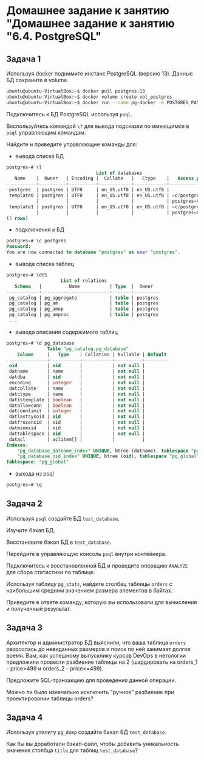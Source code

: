 # Домашнее задание к занятию "Домашнее задание к занятию "6.4. PostgreSQL"

## Задача 1  
Используя docker поднимите инстанс PostgreSQL (версию 13). Данные БД сохраните в volume.  
```bash
ubuntu@ubuntu-VirtualBox:~$ docker pull postgres:13
ubuntu@ubuntu-VirtualBox:~$ docker volume create vol_postgres
ubuntu@ubuntu-VirtualBox:~$ docker run --name pg-docker -e POSTGRES_PASSWORD=postgres -it -p 5432:5432 -v vol_postgres:/etc/postgres/ postgres:13
```
Подключитесь к БД PostgreSQL используя ```psql```.  

Воспользуйтесь командой ```\?``` для вывода подсказки по имеющимся в ```psql``` управляющим командам.  

Найдите и приведите управляющие команды для:  

- вывода списка БД  
```sql
postgres=# \l
                                 List of databases
   Name    |  Owner   | Encoding |  Collate   |   Ctype    |   Access privileges   
-----------+----------+----------+------------+------------+-----------------------
 postgres  | postgres | UTF8     | en_US.utf8 | en_US.utf8 | 
 template0 | postgres | UTF8     | en_US.utf8 | en_US.utf8 | =c/postgres          +
           |          |          |            |            | postgres=CTc/postgres
 template1 | postgres | UTF8     | en_US.utf8 | en_US.utf8 | =c/postgres          +
           |          |          |            |            | postgres=CTc/postgres
(3 rows)
```
- подключения к БД  
```sql
postgres=# \c postgres
Password: 
You are now connected to database "postgres" as user "postgres".
```
- вывода списка таблиц  
```sql
postgres=# \dtS
                    List of relations
   Schema   |          Name           | Type  |  Owner   
------------+-------------------------+-------+----------
 pg_catalog | pg_aggregate            | table | postgres
 pg_catalog | pg_am                   | table | postgres
 pg_catalog | pg_amop                 | table | postgres
 pg_catalog | pg_amproc               | table | postgres
 ...
 ```
- вывода описания содержимого таблиц  
```sql
postgres=# \d pg_database
               Table "pg_catalog.pg_database"
    Column     |   Type    | Collation | Nullable | Default 
---------------+-----------+-----------+----------+---------
 oid           | oid       |           | not null | 
 datname       | name      |           | not null | 
 datdba        | oid       |           | not null | 
 encoding      | integer   |           | not null | 
 datcollate    | name      |           | not null | 
 datctype      | name      |           | not null | 
 datistemplate | boolean   |           | not null | 
 datallowconn  | boolean   |           | not null | 
 datconnlimit  | integer   |           | not null | 
 datlastsysoid | oid       |           | not null | 
 datfrozenxid  | xid       |           | not null | 
 datminmxid    | xid       |           | not null | 
 dattablespace | oid       |           | not null | 
 datacl        | aclitem[] |           |          | 
Indexes:
    "pg_database_datname_index" UNIQUE, btree (datname), tablespace "pg_global"
    "pg_database_oid_index" UNIQUE, btree (oid), tablespace "pg_global"
Tablespace: "pg_global"
```
- выхода из psql  

```sql
postgres=# \q

```

## Задача 2
Используя ```psql``` создайте БД ```test_database```.  

Изучите бэкап БД.  

Восстановите бэкап БД в ```test_database```.  

Перейдите в управляющую консоль ```psql``` внутри контейнера.  

Подключитесь к восстановленной БД и проведите операцию ```ANALYZE``` для сбора статистики по таблице.  

Используя таблицу ```pg_stats```, найдите столбец таблицы ```orders``` с наибольшим средним значением размера элементов в байтах.  

Приведите в ответе команду, которую вы использовали для вычисления и полученный результат.  


## Задача 3
Архитектор и администратор БД выяснили, что ваша таблица ```orders``` разрослась до невиданных размеров и поиск по ней занимает долгое время. Вам, как успешному выпускнику курсов DevOps в нетологии предложили провести разбиение таблицы на 2 (шардировать на orders_1 - price>499 и orders_2 - price<=499).

Предложите SQL-транзакцию для проведения данной операции.

Можно ли было изначально исключить "ручное" разбиение при проектировании таблицы orders?


## Задача 4
Используя утилиту ```pg_dump``` создайте бекап БД ```test_database```.

Как бы вы доработали бэкап-файл, чтобы добавить уникальность значения столбца ```title``` для таблиц ```test_database```?



